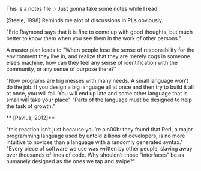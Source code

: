 This is a notes file :) Just gonna take some notes while I read 

[Steele, 1998]
Reminds me alot of discussions in PLs obviously. 

"Eric Raymond says that it is fine to come
up with good thoughts, but much better to know them when you see them in the work of
other persons." 

A master plan leads to "When people lose the sense of responsibility for the environment they
live in, and realize that they are merely cogs in someone else’s machine, how
can they feel any sense of identification with the community, or any sense of
purpose there?"

"Now programs are big messes with many needs. A small language won’t do the job.
If you design a big language all at once and then try to build it all at once, you will fail.
You will end up late and some other language that is small will take your place"
"Parts of the language must be designed to help the task of growth."


** [Pavlus, 2012]**

"this reaction isn’t just because you’re a n00b: they found that Perl, a major programming language used by untold zillions of developers, is no more intuitive to novices than a language with a randomly generated syntax."
"Every piece of software we use was written by other people, slaving away over thousands of lines of code. Why shouldn’t those “interfaces” be as humanely designed as the ones we tap and swipe?"


